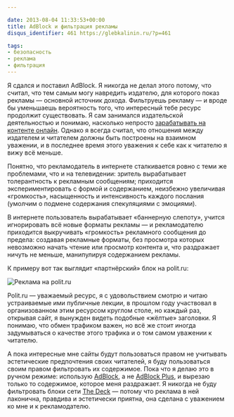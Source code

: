 ```yaml
---

date: 2013-08-04 11:33:53+00:00
title: AdBlock и фильтрация рекламы
disqus_identifier: 461 https://glebkalinin.ru/?p=461

tags:
- безопасность
- реклама
- фильтрация
---
```


Я сдался и поставил AdBlock. Я никогда не делал этого потому, что считал, что тем самым могу навредить издателю, для которого показ рекламы — основной источник дохода. Фильтруешь рекламу — и вроде бы уменьшаешь вероятность того, что интересный тебе ресурс продолжит существовать. Я сам занимался издательской деятельностью и понимаю, насколько непросто [зарабатывать на контенте онлайн](https://glebkalinin.ru/make-living-on-conent/). Однако я всегда считал, что отношения между издателем и читателем должны быть построены на взаимном уважении, и в последнее время этого уважения к себе как к читателю я вижу всё меньше.

Понятно, что рекламодатель в интернете сталкивается ровно с теми же проблемами, что и на телевидении: зритель вырабатывает толерантность к рекламным сообщениям; приходится экспериментировать с формой и содержанием, неизбежно увеличивая «громкость», насыщенность и интенсивность каждого послания (умолчим о подмене содержания спекуляциями с эмоциями). 

В интернете пользователь вырабатывает «баннерную слепоту», учится игнорировать всё новые форматы рекламы — и рекламодателю приходится выкручивать «громкость» рекламного сообщения до предела: создавая рекламные форматы, без просмотра которых невозможно начать чтение или просмотр контента и, что раздражает ничуть не меньше, манипулируя содержанием рекламы.

К примеру вот так выглядит «партнёрский» блок на polit.ru:

![Реклама на polit.ru](https://glebkalinin.ru/wp-content/uploads/2013/08/Screen-Shot-2013-08-04-at-3.21.51-PM.png)

Polit.ru — уважаемый ресурс, я с удовольствием смотрю и читаю устраиваемые ими публичные лекции, в прошлом году участвовал в организованном этим ресурсом круглом столе, но каждый раз, открывая сайт, я вынужден видеть подобные «жёлтые» заголовки. Я понимаю, что обмен трафиком важен, но всё же стоит иногда задумываться о качестве этого трафика и о том самом уважении к читателю.

А пока интересные мне сайты будут пользоваться правом не учитывать эстетические предпочтения своих читателей, я буду пользоваться своим правом фильтровать их содержимое. Пока что я делаю это в ручном режиме: использую [AdBlock](https://chrome.google.com/webstore/detail/adblock/gighmmpiobklfepjocnamgkkbiglidom), а не [AdBlock  Plus](https://adblockplus.org/en/chrome), и вырезаю только то содержимое, которое меня раздражает. Я никогда не буду фильтровать блоки сети [The Deck](http://decknetwork.net/) — потому что реклама в ней лаконична, правдива и эстетически приятна, она сделана с уважением ко мне и к рекламодателю.
